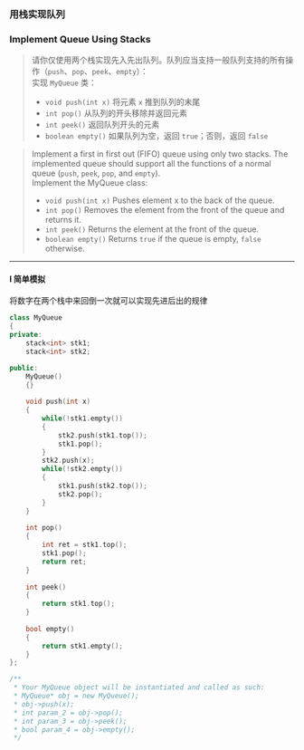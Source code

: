 ### 用栈实现队列
### Implement Queue Using Stacks

> 请你仅使用两个栈实现先入先出队列。队列应当支持一般队列支持的所有操作（`push`、`pop`、`peek`、`empty`）：  
> 实现 `MyQueue` 类：  
> - `void push(int x)` 将元素 `x` 推到队列的末尾  
> - `int pop()` 从队列的开头移除并返回元素  
> - `int peek()` 返回队列开头的元素  
> - `boolean empty()` 如果队列为空，返回 `true`；否则，返回 `false`  

> Implement a first in first out (FIFO) queue using only two stacks. The implemented queue should support all the functions of a normal queue (`push`, `peek`, `pop`, and `empty`).  
> Implement the MyQueue class:  
> - `void push(int x)` Pushes element x to the back of the queue.  
> - `int pop()` Removes the element from the front of the queue and returns it.  
> - `int peek()` Returns the element at the front of the queue.  
> - `boolean empty()` Returns `true` if the queue is empty, `false` otherwise.  

----------

#### I 简单模拟

将数字在两个栈中来回倒一次就可以实现先进后出的规律  

```cpp
class MyQueue 
{
private:
    stack<int> stk1;
    stack<int> stk2;

public:
    MyQueue() 
    {}
    
    void push(int x) 
    {
        while(!stk1.empty())
        {
            stk2.push(stk1.top());
            stk1.pop();
        }
        stk2.push(x);
        while(!stk2.empty())
        {
            stk1.push(stk2.top());
            stk2.pop();
        }
    }
    
    int pop() 
    {
        int ret = stk1.top();
        stk1.pop();
        return ret;
    }
    
    int peek() 
    {
        return stk1.top();
    }
    
    bool empty() 
    {
        return stk1.empty();
    }
};

/**
 * Your MyQueue object will be instantiated and called as such:
 * MyQueue* obj = new MyQueue();
 * obj->push(x);
 * int param_2 = obj->pop();
 * int param_3 = obj->peek();
 * bool param_4 = obj->empty();
 */
```
